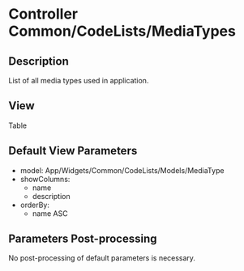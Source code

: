 # Controller Common/CodeLists/MediaTypes

## Description

List of all media types used in application.

## View

Table

## Default View Parameters

* model: App/Widgets/Common/CodeLists/Models/MediaType
* showColumns:
  * name
  * description
* orderBy: 
  * name ASC

## Parameters Post-processing

No post-processing of default parameters is necessary.

